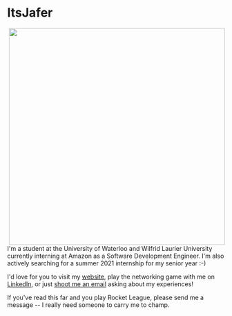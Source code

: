 # ItsJafer

<img src="https://itsjafer.com/baby_jafer.jpeg" width="500" align="right">

I'm a student at the University of Waterloo and Wilfrid Laurier University currently interning at Amazon as a Software Development Engineer. I'm also actively searching for a summer 2021 internship for my senior year :-)

I'd love for you to visit my [website](itsjafer.com), play the networking game with me on [LinkedIn](linkedin.com/in/itsjafer), or just [shoot me an email](mailto:itsjafer@gmail.com) asking about my experiences! 

If you've read this far and you play Rocket League, please send me a message -- I really need someone to carry me to champ.
